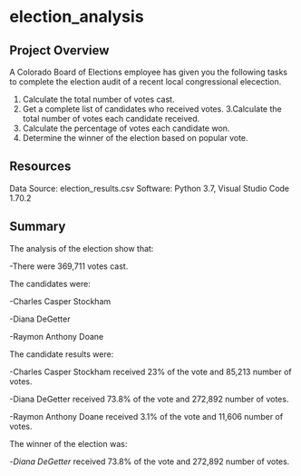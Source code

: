 # election_analysis


## Project Overview
A Colorado Board of Elections employee has given you the following tasks to complete the election audit of a recent local congressional elecection.

1. Calculate the total number of votes cast.
2. Get a complete list of candidates who received votes.
3.Calculate the total number of votes each candidate received.
4. Calculate the percentage of votes each candidate won.
5. Determine the winner of the election based on popular vote.

## Resources
Data Source: election_results.csv
Software: Python 3.7, Visual Studio Code 1.70.2

## Summary
The analysis of the election show that:

-There were 369,711 votes cast.

The candidates were:

  -Charles Casper Stockham
  
  -Diana DeGetter
  
  -Raymon Anthony Doane
  
The candidate results were:

  -Charles Casper Stockham received 23% of the vote and 85,213 number of votes.
  
  -Diana DeGetter received 73.8% of the vote and 272,892 number of votes.
  
  -Raymon Anthony Doane received 3.1% of the vote and 11,606 number of votes.
  
The winner of the election was:

  -*Diana DeGetter* received 73.8% of the vote and 272,892 number of votes.

